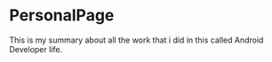 # PersonalPage
This is my summary about all the work that i did in this called Android Developer life.

